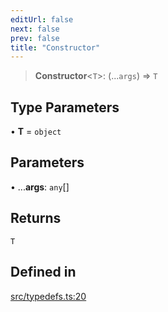 ```yaml
---
editUrl: false
next: false
prev: false
title: "Constructor"
---
```


> **Constructor**\<`T`\>: (...`args`) => `T`

## Type Parameters

• **T** = `object`

## Parameters

• ...**args**: `any`[]

## Returns

`T`

## Defined in

[src/typedefs.ts:20](https://github.com/fabricjs/fabric.js/blob/c093e29e73123dafcfa091ff4d5e04e690bb796e/src/typedefs.ts#L20)
